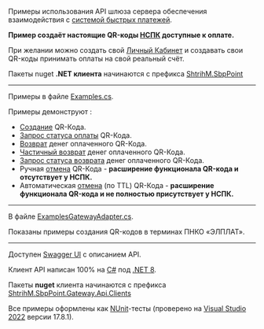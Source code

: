 Примеры использования API шлюза сервера обеспечения взаимодействия с [системой быстрых платежей](https://sbp.nspk.ru/).

**Пример создаёт настоящие QR-коды [НСПК](https://www.nspk.ru/) доступные к оплате.**

При желании можно создать свой [Личный Кабинет](https://sbp.online) и создавать свои QR-коды принимать оплаты на свой реальный счёт.

Пакеты nuget **.NET клиента** начинаются с префикса [ShtrihM.SbpPoint](https://www.nuget.org/packages?q=ShtrihM.SbpPoint)

---

Примеры в файле [Examples.cs](/Gateway/Examples.cs).

Примеры демонструют :
- [Создание](https://github.com/KlestovAlexej/SbpPoint.Examples/blob/f09e5a64ee6b2a85b1fb5199de704f8085c1a7b3/Gateway/Examples.cs#L315) QR-Кода.
- [Запрос статуса оплаты](https://github.com/KlestovAlexej/SbpPoint.Examples/blob/f09e5a64ee6b2a85b1fb5199de704f8085c1a7b3/Gateway/Examples.cs#L332) QR-Кода.
- [Возврат](https://github.com/KlestovAlexej/SbpPoint.Examples/blob/f09e5a64ee6b2a85b1fb5199de704f8085c1a7b3/Gateway/Examples.cs#L355) денег оплаченного QR-Кода.
- [Частичный возврат](https://github.com/KlestovAlexej/SbpPoint.Examples/blob/f09e5a64ee6b2a85b1fb5199de704f8085c1a7b3/Gateway/Examples.cs#L424) денег оплаченного QR-Кода.
- [Запрос статуса возврата](https://github.com/KlestovAlexej/SbpPoint.Examples/blob/f09e5a64ee6b2a85b1fb5199de704f8085c1a7b3/Gateway/Examples.cs#L370) денег оплаченного QR-Кода.
- Ручная [отмена](https://github.com/KlestovAlexej/SbpPoint.Examples/blob/a3d37499dc4e127fe747996c4ab504517d72ec05/Gateway/Examples.cs#L210) QR-Кода - **расширение функционала QR-кода и отсутствует у НСПК.**
- Автоматическая [отмена](https://github.com/KlestovAlexej/SbpPoint.Examples/blob/a3d37499dc4e127fe747996c4ab504517d72ec05/Gateway/Examples.cs#L252) (по TTL) QR-Кода - **расширение функционала QR-кода и не полностью присутствует у НСПК.**

---

В файле [ExamplesGatewayAdapter.cs](/Gateway/ExamplesGatewayAdapter.cs).

Показаны примеры создания QR-кодов в терминах ПНКО «ЭЛПЛАТ».

---

Доступен [Swagger UI](https://46.28.89.35:9904/index.html) с описанием API.

Клиент API написан 100% на [C#](https://ru.wikipedia.org/wiki/C_Sharp) под [.NET 8](https://dotnet.microsoft.com/en-us/download/dotnet/8.0).

Пакеты **nuget** клиента начинаются с префикса [ShtrihM.SbpPoint.Gateway.Api.Clients](https://www.nuget.org/packages?q=ShtrihM.SbpPoint.Gateway.Api.Clients)

Все примеры оформлены как [NUnit](https://nunit.org/)-тесты (проверено на [Visual Studio 2022](https://visualstudio.microsoft.com/ru/vs/) версии 17.8.1).
